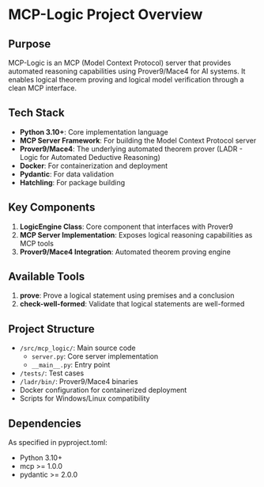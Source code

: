 # MCP-Logic Project Overview

## Purpose
MCP-Logic is an MCP (Model Context Protocol) server that provides automated reasoning capabilities using Prover9/Mace4 for AI systems. It enables logical theorem proving and logical model verification through a clean MCP interface.

## Tech Stack
- **Python 3.10+**: Core implementation language
- **MCP Server Framework**: For building the Model Context Protocol server
- **Prover9/Mace4**: The underlying automated theorem prover (LADR - Logic for Automated Deductive Reasoning)
- **Docker**: For containerization and deployment
- **Pydantic**: For data validation
- **Hatchling**: For package building

## Key Components
1. **LogicEngine Class**: Core component that interfaces with Prover9
2. **MCP Server Implementation**: Exposes logical reasoning capabilities as MCP tools
3. **Prover9/Mace4 Integration**: Automated theorem proving engine

## Available Tools
1. **prove**: Prove a logical statement using premises and a conclusion
2. **check-well-formed**: Validate that logical statements are well-formed

## Project Structure
- `/src/mcp_logic/`: Main source code
  - `server.py`: Core server implementation
  - `__main__.py`: Entry point
- `/tests/`: Test cases
- `/ladr/bin/`: Prover9/Mace4 binaries
- Docker configuration for containerized deployment
- Scripts for Windows/Linux compatibility

## Dependencies
As specified in pyproject.toml:
- Python 3.10+
- mcp >= 1.0.0
- pydantic >= 2.0.0